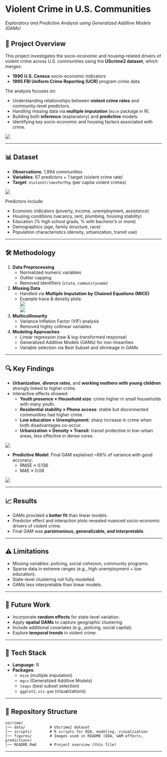 # Violent Crime in U.S. Communities

*Exploratory and Predictive Analysis using Generalized Additive Models
(GAMs)*

## 📌 Project Overview

This project investigates the socio-economic and housing-related drivers
of violent crime across U.S. communities using the **UScrime2 dataset**,
which merges:

-   **1990 U.S. Census** socio-economic indicators  
-   **1995 FBI Uniform Crime Reporting (UCR)** program crime data

The analysis focuses on:

-   Understanding relationships between **violent crime rates** and
    community-level predictors.  
-   Handling missing data via **multiple imputation** (`mice` package in
    R).  
-   Building both **inference** (explanatory) and **predictive**
    models.  
-   Identifying key socio-economic and housing factors associated with
    crime.

![](results/figures/data_overview.png)

------------------------------------------------------------------------

## 📊 Dataset

-   **Observations**: 1,994 communities  
-   **Variables**: 67 predictors + 1 target (violent crime rate)  
-   **Target**: `ViolentCrimesPerPop` (per capita violent crimes)

![](results/figures/distribution_crime.png)

Predictors include:

-   Economic indicators (poverty, income, unemployment, assistance)  
-   Housing conditions (vacancy, rent, plumbing, housing stability)  
-   Education (% high school grads, % with bachelor’s or more)  
-   Demographics (age, family structure, race)  
-   Population characteristics (density, urbanization, transit use)

------------------------------------------------------------------------

## 🛠 Methodology

1.  **Data Preprocessing**
    -   Normalized numeric variables  
    -   Outlier capping  
    -   Removed identifiers (`state`, `communityname`)
2.  **Missing Data**
    -   Handled via **Multiple Imputation by Chained Equations
        (MICE)**  
    -   Example trace & density plots:  
        ![](results/figures/mice_trace.png)  
        ![](results/figures/mice_density.png)
3.  **Multicollinearity**
    -   Variance Inflation Factor (VIF) analysis  
    -   Removed highly collinear variables
4.  **Modeling Approaches**
    -   Linear regression (raw & log-transformed response)  
    -   Generalized Additive Models (GAMs) for non-linearities  
    -   Variable selection via Best Subset and shrinkage in GAMs

------------------------------------------------------------------------

## 🔍 Key Findings

-   **Urbanization**, **divorce rates**, and **working mothers with
    young children** strongly linked to higher crime.  
-   Interactive effects showed:
    -   **Youth presence × Household size**: crime higher in small
        households with many youth.  
    -   **Residential stability × Phone access**: stable but
        disconnected communities had higher crime.  
    -   **Low education × Unemployment**: sharp increase in crime when
        both disadvantages co-occur.  
    -   **Urbanization × Density × Transit**: transit protective in
        low-urban areas, less effective in dense cores.

![](results/figures/gam_effects.png)

-   **Predictive Model**: Final GAM explained \~68% of variance with
    good accuracy:
    -   RMSE ≈ 0.136  
    -   MAE ≈ 0.08

![](results/figures/predicted_vs_actual.png)

------------------------------------------------------------------------

## 📈 Results

-   GAMs provided a **better fit** than linear models.  
-   Predictor effect and interaction plots revealed nuanced
    socio-economic drivers of violent crime.  
-   Final GAM was **parsimonious, generalizable, and interpretable**.

------------------------------------------------------------------------

## ⚠️ Limitations

-   Missing variables: policing, social cohesion, community programs.  
-   Sparse data in extreme ranges (e.g., high unemployment + low
    education).  
-   State-level clustering not fully modelled.  
-   GAMs less interpretable than linear models.

------------------------------------------------------------------------

## 🚀 Future Work

-   Incorporate **random effects** for state-level variation.  
-   Apply **spatial GAMs** to capture geographic clustering.  
-   Include additional covariates (e.g., policing, social capital).  
-   Explore **temporal trends** in violent crime.

------------------------------------------------------------------------

## 🧰 Tech Stack

-   **Language**: R  
-   **Packages**:
    -   `mice` (multiple imputation)  
    -   `mgcv` (Generalized Additive Models)  
    -   `leaps` (best subset selection)  
    -   `ggplot2`, `vis.gam` (visualizations)

------------------------------------------------------------------------

## 📂 Repository Structure

    uscrime/
    │── data/           # UScrime2 dataset
    │── scripts/        # R scripts for EDA, modeling, visualization
    │── figures/        # Images used in README (EDA, GAM effects, predictions)
    │── README.Rmd      # Project overview (this file)

------------------------------------------------------------------------
